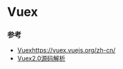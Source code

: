 # Vuex

### 参考

* [Vuex]()https://vuex.vuejs.org/zh-cn/
* [Vuex2.0源码解析](https://juejin.im/entry/59dd73e251882546b15b7a6d?utm_medium=fe&utm_source=weixinqun)